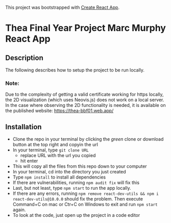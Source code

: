 This project was bootstrapped with [Create React App](https://github.com/facebook/create-react-app).

# Thea Final Year Project Marc Murphy React App

## Description

The following describes how to setup the project to be run locally. 

### Note:
Due to the complexity of getting a valid certificate working for https locally, the 2D visualization (which uses Neovis.js) does not work on a local server.
In the case where observing the 2D functionality is needed, it is available on the published website: https://thea-bbf01.web.app/

## Installation
- Clone the repo in your terminal by clicking the _green_ clone or download button at the top right and copyin the url
- In your terminal, type ```git clone URL```
  - replace URL with the url you copied
  - hit enter
- This will copy all the files from this repo down to your computer
- In your terminal, cd into the directory you just created
- Type ```npm install``` to install all dependencies
- If there are vulnerabilities, running ```npm audit fix``` will fix this
- Last, but not least, type ```npm start``` to run the app locally.
- If there are any errors, running ```npm remove react-dev-utils && npm i react-dev-utils@10.0.0``` should fix the problem. Then execute Command+C on mac or Ctr+C on Windows to exit and  run ```npm start``` again.
- To look at the code, just open up the project in a code editor